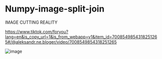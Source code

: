 # Numpy-image-split-join

IMAGE CUTTING REALITY

https://www.tiktok.com/foryou?lang=en&is_copy_url=1&is_from_webapp=v1&item_id=7008549854318251265#/@aleksandr.ne.bloger/video/7008549854318251265


![image](https://user-images.githubusercontent.com/34160094/137483191-e70f13a6-9ff7-4ea7-89ba-03b3a23f8b47.png)






